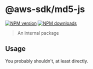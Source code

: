 # @aws-sdk/md5-js

[![NPM version](https://img.shields.io/npm/v/@aws-sdk/md5-js/latest.svg)](https://www.npmjs.com/package/@aws-sdk/md5-js)
[![NPM downloads](https://img.shields.io/npm/dm/@aws-sdk/md5-js.svg)](https://www.npmjs.com/package/@aws-sdk/md5-js)

> An internal package

## Usage

You probably shouldn't, at least directly.
